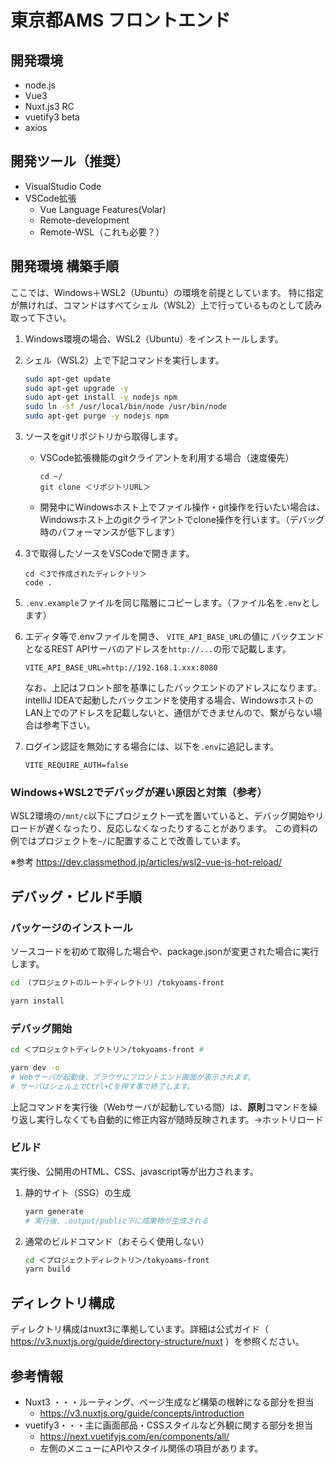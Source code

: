 # 東京都AMS フロントエンド

## 開発環境

* node.js
* Vue3
* Nuxt.js3 RC
* vuetify3 beta
* axios

## 開発ツール（推奨）

* VisualStudio Code
* VSCode拡張
    * Vue Language Features(Volar)
    * Remote-development
    * Remote-WSL（これも必要？）

## 開発環境 構築手順

ここでは、Windows＋WSL2（Ubuntu）の環境を前提としています。
特に指定が無ければ、コマンドはすべてシェル（WSL2）上で行っているものとして読み取って下さい。

1. Windows環境の場合、WSL2（Ubuntu）をインストールします。
2. シェル（WSL2）上で下記コマンドを実行します。
    ``` bash
    sudo apt-get update
    sudo apt-get upgrade -y
    sudo apt-get install -y nodejs npm
    sudo ln -sf /usr/local/bin/node /usr/bin/node
    sudo apt-get purge -y nodejs npm
    ```
3. ソースをgitリポジトリから取得します。
    * VSCode拡張機能のgitクライアントを利用する場合（速度優先）
        ```
        cd ~/
        git clone ＜リポジトリURL＞
        ```
    * 開発中にWindowsホスト上でファイル操作・git操作を行いたい場合は、Windowsホスト上のgitクライアントでclone操作を行います。（デバッグ時のパフォーマンスが低下します）

4. 3で取得したソースをVSCodeで開きます。
    ```
    cd ＜3で作成されたディレクトリ＞
    code .
    ```
5. `.env.example`ファイルを同じ階層にコピーします。（ファイル名を`.env`とします）
6. エディタ等で.envファイルを開き、 `VITE_API_BASE_URL`の値に
バックエンドとなるREST APIサーバのアドレスを`http://...`の形で記載します。
    ```
    VITE_API_BASE_URL=http://192.168.1.xxx:8080
    ```
    なお、上記はフロント部を基準にしたバックエンドのアドレスになります。intelliJ IDEAで起動したバックエンドを使用する場合、WindowsホストのLAN上でのアドレスを記載しないと、通信ができませんので、繋がらない場合は参考下さい。
7. ログイン認証を無効にする場合には、以下を`.env`に追記します。
    ```
    VITE_REQUIRE_AUTH=false
    ```

### Windows+WSL2でデバッグが遅い原因と対策（参考）

WSL2環境の`/mnt/c`以下にプロジェクト一式を置いていると、デバッグ開始やリロードが遅くなったり、反応しなくなったりすることがあります。
この資料の例ではプロジェクトを`~/`に配置することで改善しています。

※参考
https://dev.classmethod.jp/articles/wsl2-vue-js-hot-reload/

## デバッグ・ビルド手順

### パッケージのインストール

ソースコードを初めて取得した場合や、package.jsonが変更された場合に実行します。

```bash
cd （プロジェクトのルートディレクトリ）/tokyoams-front

yarn install
```


### デバッグ開始

```bash
cd ＜プロジェクトディレクトリ＞/tokyoams-front #

yarn dev -o
# Webサーバが起動後、ブラウザにフロントエンド画面が表示されます。
# サーバはシェル上でCtrl+Cを押す事で終了します。
```

上記コマンドを実行後（Webサーバが起動している間）は、**原則**コマンドを繰り返し実行しなくても自動的に修正内容が随時反映されます。→ホットリロード

### ビルド

実行後、公開用のHTML、CSS、javascript等が出力されます。

1. 静的サイト（SSG）の生成
    ```bash
    yarn generate
    # 実行後、.output/public下に成果物が生成される
    ```

2. 通常のビルドコマンド（おそらく使用しない）
    ```bash
    cd ＜プロジェクトディレクトリ＞/tokyoams-front
    yarn build
    ```

## ディレクトリ構成

ディレクトリ構成はnuxt3に準拠しています。詳細は公式ガイド（ https://v3.nuxtjs.org/guide/directory-structure/nuxt ）を参照ください。

## 参考情報

* Nuxt3 ・・・ルーティング、ページ生成など構築の根幹になる部分を担当
    * https://v3.nuxtjs.org/guide/concepts/introduction
* vuetify3・・・主に画面部品・CSSスタイルなど外観に関する部分を担当
    * https://next.vuetifyjs.com/en/components/all/
    * 左側のメニューにAPIやスタイル関係の項目があります。